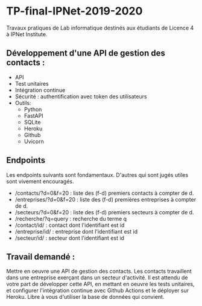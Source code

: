# TP-final-IPNet-2019-2020
Travaux pratiques de Lab informatique destinés aux étudiants de Licence 4 à IPNet Institute.

## Développement d'une API de gestion des contacts : 
- API
- Test unitaires
- Intégration continue
- Sécurité : authentification avec token des utilisateurs
- Outils: 
   - Python
   - FastAPI
   - SQLite
   - Heroku
   - Github
   - Uvicorn
   
## Endpoints
Les endpoints suivants sont fondamentaux. D'autres qui sont jugés utiles sont vivement encouragés.

- /contacts/?d=0&f=20 : liste des (f-d) premiers contacts à compter de d.
- /entreprises/?d=0&f=20 : liste des (f-d) premières entreprises à compter de d.
- /secteurs/?d=0&f=20 : liste des (f-d) premiers secteurs à compter de d.
- /recherche/?q=query : recherche du terme q
- /contact/id/ : contact dont l'identifiant est id
- /entreprise/id/ : entreprise dont l'identifiant est id
- /secteur/id/ : secteur dont l'identifiant est id


## Travail demandé :

Mettre en oeuvre une API de gestion des contacts. Les contacts travaillent dans une entreprise exerçant dans un secteur d'activité.
Il est attendu de votre part de développer cette API, en mettant en oeuvre les tests unitaires, et configurer l'intégration continue avec Github Actions et le déployer sur Heroku.
Libre à vous d'utiliser la base de données qui convient.
